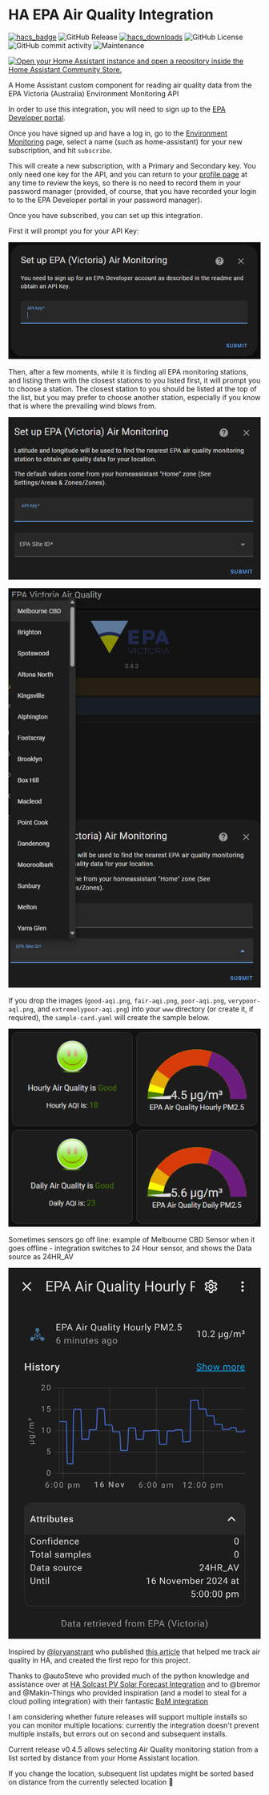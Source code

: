 # HA EPA Air Quality Integration

[![hacs_badge](https://img.shields.io/badge/HACS-Default-orange.svg?style=for-the-badge)](https://github.com/custom-components/hacs)
![GitHub Release](https://img.shields.io/github/v/release/BJReplay/EPA_AirQuality_HA?style=for-the-badge)
[![hacs_downloads](https://img.shields.io/github/downloads/BJReplay/EPA_AirQuality_HA/latest/total?style=for-the-badge)](https://github.com/BJReplay/EPA_AirQuality_HA/releases/latest)
![GitHub License](https://img.shields.io/github/license/BJReplay/EPA_AirQuality_HA?style=for-the-badge)
![GitHub commit activity](https://img.shields.io/github/commit-activity/y/BJReplay/EPA_AirQuality_HA?style=for-the-badge)
![Maintenance](https://img.shields.io/maintenance/yes/2025?style=for-the-badge)

[![Open your Home Assistant instance and open a repository inside the Home Assistant Community Store.](https://my.home-assistant.io/badges/hacs_repository.svg)](https://my.home-assistant.io/redirect/hacs_repository/?owner=BJReplay&repository=EPA_AirQuality_HA&category=integration)

A Home Assistant custom component for reading air quality data from the EPA Victoria (Australia) Environment Monitoring API

In order to use this integration, you will need to sign up to the [EPA Developer portal](https://portal.api.epa.vic.gov.au/).

Once you have signed up and have a log in, go to the [Environment Monitoring](https://portal.api.epa.vic.gov.au/product#product=environment-monitoring) page, select a name (such as home-assistant) for your new subscription, and hit `subscribe`.

This will create a new subscription, with a Primary and Secondary key.  You only need one key for the API, and you can return to your [profile page](https://portal.api.epa.vic.gov.au/profile) at any time to review the keys, so there is no need to record them in your password manager (provided, of course, that you have recorded your login to to the EPA Developer portal in your password manager).

Once you have subscribed, you can set up this integration.

First it will prompt you for your API Key:

[<img src="https://github.com/BJReplay/EPA_AirQuality_HA/blob/main/.github/SCREENSHOTS/API_Key.png">](https://github.com/BJReplay/EPA_AirQuality_HA/blob/main/.github/SCREENSHOTS/API_Key.png)

Then, after a few moments, while it is finding all EPA monitoring stations, and listing them with the closest stations to you listed first, it will prompt you to choose a station.  The closest station to you should be listed at the top of the list, but you may prefer to choose another station, especially if you know that is where the prevailing wind blows from.

[<img src="https://github.com/BJReplay/EPA_AirQuality_HA/blob/main/.github/SCREENSHOTS/Choose_Location.png">](https://github.com/BJReplay/EPA_AirQuality_HA/blob/main/.github/SCREENSHOTS/Choose_Location.png)

[<img src="https://github.com/BJReplay/EPA_AirQuality_HA/blob/main/.github/SCREENSHOTS/Location_List.png">](https://github.com/BJReplay/EPA_AirQuality_HA/blob/main/.github/SCREENSHOTS/Location_List.png)

If you drop the images (`good-aqi.png`, `fair-aqi.png`, `poor-aqi.png`, `verypoor-aql.png`, and `extremelypoor-aqi.png`) into your `www` directory (or create it, if required), the `sample-card.yaml` will create the sample below.

[<img src="https://github.com/BJReplay/EPA_AirQuality_HA/blob/main/.github/SCREENSHOTS/sample_card.png">](https://github.com/BJReplay/EPA_AirQuality_HA/blob/main/.github/SCREENSHOTS/sample_card.png)

Sometimes sensors go off line: example of Melbourne CBD Sensor when it goes offline - integration switches to 24 Hour sensor, and shows the Data source as 24HR_AV

[<img src="https://github.com/BJReplay/EPA_AirQuality_HA/blob/main/.github/SCREENSHOTS/1HR_AV_Unavailable.png">](https://github.com/BJReplay/EPA_AirQuality_HA/blob/main/.github/SCREENSHOTS/1HR_AV_Unavailable.png)

Inspired by [@loryanstrant](https://github.com/loryanstrant) who published [this article](https://www.loryanstrant.com/2023/07/23/track-air-quality-with-home-assistant-and-epa-data/) that helped me track air quality in HA, and created the first repo for this project.

Thanks to @autoSteve who provided much of the python knowledge and assistance over at [HA Solcast PV Solar Forecast Integration](https://github.com/BJReplay/ha-solcast-solar) and to @bremor and @Makin-Things who provided inspiration (and a model to steal for a cloud polling integration) with their fantastic [BoM integration](https://github.com/bremor/bureau_of_meteorology)

I am considering whether future releases will support multiple installs so you can monitor multiple locations: currently the integration doesn't prevent multiple installs, but errors out on second and subsequent installs.

Current release v0.4.5 allows selecting Air Quality monitoring station from a list sorted by distance from your Home Assistant location.

If you change the location, subsequent list updates might be sorted based on distance from the currently selected location 🤣
